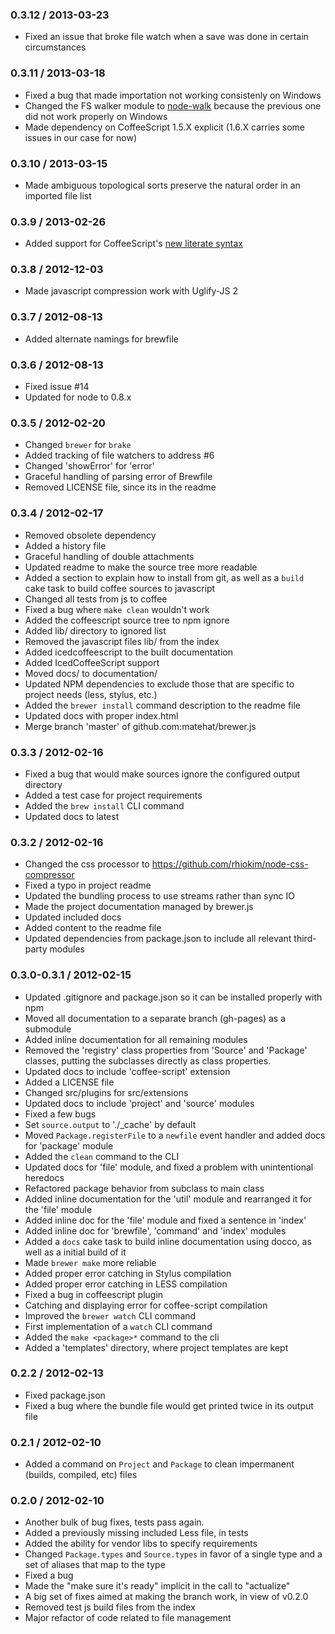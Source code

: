 ### 0.3.12 / 2013-03-23

  * Fixed an issue that broke file watch when a save was done in certain circumstances

### 0.3.11 / 2013-03-18

  * Fixed a bug that made importation not working consistenly on Windows
  * Changed the FS walker module to [node-walk](http://github.com/coolaj86/node-walk)
    because the previous one did not work properly on Windows
  * Made dependency on CoffeeScript 1.5.X explicit (1.6.X carries some issues in our case 
    for now)

### 0.3.10 / 2013-03-15

  * Made ambiguous topological sorts preserve the natural order in an imported file list

### 0.3.9 / 2013-02-26

  * Added support for CoffeeScript's [new literate syntax](http://coffeescript.org/#literate)

### 0.3.8 / 2012-12-03

  * Made javascript compression work with Uglify-JS 2

### 0.3.7 / 2012-08-13

  * Added alternate namings for brewfile

### 0.3.6 / 2012-08-13

  * Fixed issue #14
  * Updated for node to 0.8.x

### 0.3.5 / 2012-02-20 

  * Changed `brewer` for `brake`
  * Added tracking of file watchers to address #6
  * Changed 'showError' for 'error'
  * Graceful handling of parsing error of Brewfile
  * Removed LICENSE file, since its in the readme

### 0.3.4 / 2012-02-17

* Removed obsolete dependency
* Added a history file
* Graceful handling of double attachments
* Updated readme to make the source tree more readable
* Added a section to explain how to install from git, as well as a `build` cake task to build coffee sources to javascript
* Changed all tests from js to coffee
* Fixed a bug where `make clean` wouldn't work
* Added the coffeescript source tree to npm ignore
* Added lib/ directory to ignored list
* Removed the javascript files lib/ from the index
* Added icedcoffeescript to the built documentation
* Added IcedCoffeeScript support
* Moved docs/ to documentation/
* Updated NPM dependencies to exclude those that are specific to project needs (less, stylus, etc.)
* Added the `brewer install` command description to the readme file
* Updated docs with proper index.html
* Merge branch 'master' of github.com:matehat/brewer.js

### 0.3.3 / 2012-02-16

* Fixed a bug that would make sources ignore the configured output directory
* Added a test case for project requirements
* Added the `brew install` CLI command
* Updated docs to latest

### 0.3.2 / 2012-02-16

* Changed the css processor to https://github.com/rhiokim/node-css-compressor
* Fixed a typo in project readme
* Updated the bundling process to use streams rather than sync IO
* Made the project documentation managed by brewer.js
* Updated included docs
* Added content to the readme file
* Updated dependencies from package.json to include all relevant third-party modules

### 0.3.0-0.3.1 / 2012-02-15

* Updated .gitignore and package.json so it can be installed properly with npm
* Moved all documentation to a separate branch (gh-pages) as a submodule
* Added inline documentation for all remaining modules
* Removed the 'registry' class properties from 'Source' and 'Package' classes, putting the subclasses directly as class properties.
* Updated docs to include 'coffee-script' extension
* Added a LICENSE file
* Changed src/plugins for src/extensions
* Updated docs to include 'project' and 'source' modules
* Fixed a few bugs
* Set `source.output` to './_cache' by default
* Moved `Package.registerFile` to a `newfile` event handler and added docs for 'package' module
* Added the `clean` command to the CLI
* Updated docs for 'file' module, and fixed a problem with unintentional heredocs
* Refactored package behavior from subclass to main class
* Added inline documentation for the 'util' module and rearranged it for the 'file' module
* Added inline doc for the 'file' module and fixed a sentence in 'index'
* Added inline doc for 'brewfile', 'command' and 'index' modules
* Added a `docs` cake task to build inline documentation using docco, as well as a initial build of it
* Made `brewer make` more reliable
* Added proper error catching in Stylus compilation
* Added proper error catching in LESS compilation
* Fixed a bug in coffeescript plugin
* Catching and displaying error for coffee-script compilation
* Improved the `brewer watch` CLI command
* First implementation of a `watch` CLI command
* Added the `make <package>*` command to the cli
* Added a 'templates' directory, where project templates are kept

### 0.2.2 / 2012-02-13

* Fixed package.json
* Fixed a bug where the bundle file would get printed twice in its output file

### 0.2.1 / 2012-02-10

* Added a command on `Project` and `Package` to clean impermanent (builds, compiled, etc) files

### 0.2.0 / 2012-02-10

* Another bulk of bug fixes, tests pass again.
* Added a previously missing included Less file, in tests
* Added the ability for vendor libs to specify requirements
* Changed `Package.types` and `Source.types` in favor of a single type and a set of aliases that map to the type
* Fixed a bug
* Made the "make sure it's ready" implicit in the call to "actualize"
* A big set of fixes aimed at making the branch work, in view of v0.2.0
* Removed test js build files from the index
* Major refactor of code related to file management